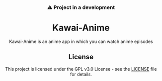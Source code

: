 
<div align="center">

### ⚠️ Project in a development 


# **Kawai-Anime**

Kawai-Anime is an anime app in which you can watch anime episodes

## License

This project is licensed under the GPL v3.0 License - see the [LICENSE](LICENSE) file for details.
